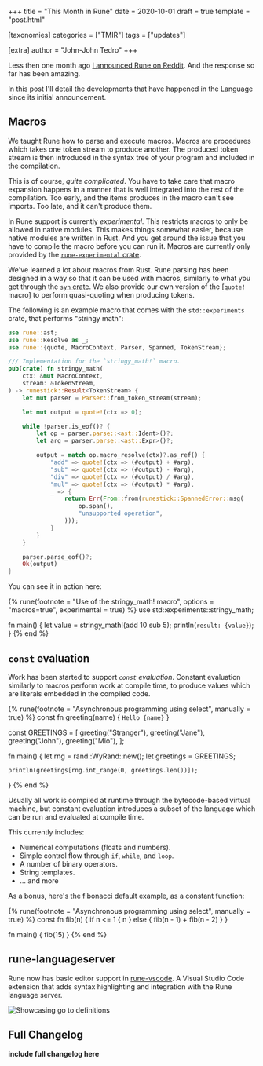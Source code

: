 +++
title = "This Month in Rune"
date = 2020-10-01
draft = true
template = "post.html"

[taxonomies]
categories = ["TMIR"]
tags = ["updates"]

[extra]
author = "John-John Tedro"
+++

Less then one month ago [I announced Rune on Reddit]. And the response so far
has been amazing.

In this post I'll detail the developments that have happened in the Language
since its initial announcement.

[I announced Rune on Reddit]: https://www.reddit.com/r/rust/comments/in67d3/introducing_rune_a_new_stackbased_dynamic/

<!-- more -->

## Macros

We taught Rune how to parse and execute macros. Macros are procedures which
takes one token stream to produce another. The produced token stream is then
introduced in the syntax tree of your program and included in the compilation.

This is of course, *quite complicated*. You have to take care that macro
expansion happens in a manner that is well integrated into the rest of the
compilation. Too early, and the items produces in the macro can't see imports.
Too late, and it can't produce them.

In Rune support is currently *experimental*. This restricts macros to only be
allowed in native modules. This makes things somewhat easier, because native
modules are written in Rust. And you get around the issue that you have to
compile the macro before you can run it. Macros are currently only provided by
the [`rune-experimental` crate].

We've learned a lot about macros from Rust. Rune parsing has been designed in a
way so that it can be used with macros, similarly to what you get through the
[`syn` crate]. We also provide our own version of the [`quote!` macro] to
perform quasi-quoting when producing tokens.

The following is an example macro that comes with the `std::experiments` crate,
that performs "stringy math":

```rust
use rune::ast;
use rune::Resolve as _;
use rune::{quote, MacroContext, Parser, Spanned, TokenStream};

/// Implementation for the `stringy_math!` macro.
pub(crate) fn stringy_math(
    ctx: &mut MacroContext,
    stream: &TokenStream,
) -> runestick::Result<TokenStream> {
    let mut parser = Parser::from_token_stream(stream);

    let mut output = quote!(ctx => 0);

    while !parser.is_eof()? {
        let op = parser.parse::<ast::Ident>()?;
        let arg = parser.parse::<ast::Expr>()?;

        output = match op.macro_resolve(ctx)?.as_ref() {
            "add" => quote!(ctx => (#output) + #arg),
            "sub" => quote!(ctx => (#output) - #arg),
            "div" => quote!(ctx => (#output) / #arg),
            "mul" => quote!(ctx => (#output) * #arg),
            _ => {
                return Err(From::from(runestick::SpannedError::msg(
                    op.span(),
                    "unsupported operation",
                )));
            }
        }
    }

    parser.parse_eof()?;
    Ok(output)
}
```

You can see it in action here:

{% rune(footnote = "Use of the stringy_math! macro", options = "macros=true", experimental = true) %}
use std::experiments::stringy_math;

fn main() {
    let value = stringy_math!(add 10 sub 5);
    println(`result: {value}`);
}
{% end %}

[`rune-experimental` crate]: https://docs.rs/rune-experimental
[`syn` crate]: https://docs.rs/syn/1
[`quote` macro]: https://docs.rs/quote/1

## `const` evaluation

Work has been started to support *`const` evaluation*. Constant evaluation
similarly to macros perform work at compile time, to produce values which are
literals embedded in the compiled code.

{% rune(footnote = "Asynchronous programming using select", manually = true) %}
const fn greeting(name) {
    `Hello {name}`
}

const GREETINGS = [
    greeting("Stranger"),
    greeting("Jane"),
    greeting("John"),
    greeting("Mio"),
];

fn main() {
    let rng = rand::WyRand::new();
    let greetings = GREETINGS;

	println(greetings[rng.int_range(0, greetings.len())]);
}
{% end %}

Usually all work is compiled at runtime through the bytecode-based virtual
machine, but constant evaluation introduces a subset of the language which can
be run and evaluated at compile time.

This currently includes:
* Numerical computations (floats and numbers).
* Simple control flow through `if`, `while`, and `loop`.
* A number of binary operators.
* String templates.
* ... and more

As a bonus, here's the fibonacci default example, as a constant function:

{% rune(footnote = "Asynchronous programming using select", manually = true) %}
const fn fib(n) {
    if n <= 1 {
        n
    } else {
        fib(n - 1) + fib(n - 2)
    }
}

fn main() {
    fib(15)
}
{% end %}

## rune-languageserver

Rune now has basic editor support in [rune-vscode]. A Visual Studio Code
extension that adds syntax highlighting and integration with the Rune language server.

[rune-vscode]: https://marketplace.visualstudio.com/items?itemName=udoprog.rune-vscode

![Showcasing go to definitions](https://user-images.githubusercontent.com/111092/93017349-32a28f00-f5c8-11ea-9301-5fcb586c89c8.gif)

## Full Changelog

**include full changelog here**
